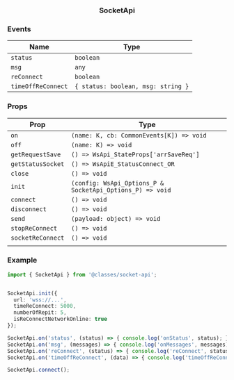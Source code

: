 <h3 align="center">SocketApi</h3>


### Events 
| Name             | Type                             |  
|------------------|----------------------------------| 
|`status`          |`boolean`                         |  
|`msg`             |`any`                             | 
|`reConnect`       |`boolean`                         | 
|`timeOffReConnect`|`{ status: boolean, msg: string }`| 
        

### Props

| Prop       | Type                                                              | 
|------------|-------------------------------------------------------------------|
|`on`             |`(name: K, cb: CommonEvents[K]) => void`                      |
|`off`            |`(name: K) => void`                                           |
|`getRequestSave` |`() => WsApi_StateProps['arrSaveReq']`                        |
|`getStatusSocket`|`() => WsApiE_StatusConnect_OR`                               |
|`close`          |`() => void`                                                  |
|`init`           |`(config: WsApi_Options_P & SocketApi_Options_P) => void `    |   
|`connect`        |`() => void `                                                 |   
|`disconnect`     |`() => void`                                                  |   
|`send`           |`(payload: object) => void`                                   |   
|`stopReConnect`  |`() => void`                                                  |   
|`socketReConnect`|`() => void`         
                                         |   

### Example
```ts
import { SocketApi } from '@classes/socket-api';


SocketApi.init({
  url: 'wss://...',
  timeReConnect: 5000,
  numberOfRepit: 5,
  isReConnectNetworkOnline: true
});

SocketApi.on('status', (status) => { console.log('onStatus', status); });
SocketApi.on('msg', (messages) => { console.log('onMessages', messages); });
SocketApi.on('reConnect', (status) => { console.log('reConnect', status); });
SocketApi.on('timeOffReConnect', (data) => { console.log('timeOffReConnect', data); });

SocketApi.connect();
```


